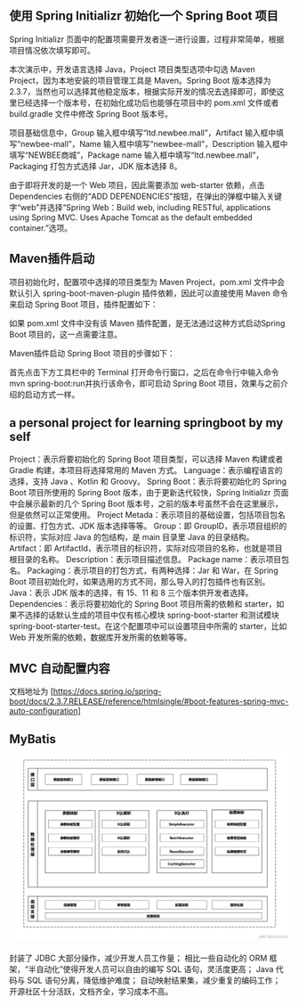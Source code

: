 ## 使用 Spring Initializr 初始化一个 Spring Boot 项目

Spring Initializr 页面中的配置项需要开发者逐一进行设置，过程非常简单，根据项目情况依次填写即可。

本次演示中，开发语言选择 Java，Project 项目类型选项中勾选 Maven Project，因为本地安装的项目管理工具是 Maven。Spring Boot 版本选择为 2.3.7，当然也可以选择其他稳定版本，根据实际开发的情况去选择即可，即使这里已经选择一个版本号，在初始化成功后也能够在项目中的 pom.xml 文件或者 build.gradle 文件中修改 Spring Boot 版本号。

项目基础信息中，Group 输入框中填写“ltd.newbee.mall”，Artifact 输入框中填写“newbee-mall”，Name 输入框中填写“newbee-mall”，Description 输入框中填写“NEWBEE商城”，Package name 输入框中填写“ltd.newbee.mall”，Packaging 打包方式选择 Jar，JDK 版本选择 8。

由于即将开发的是一个 Web 项目，因此需要添加 web-starter 依赖，点击 Dependencies 右侧的“ADD DEPENDENCIES”按钮，在弹出的弹框中输入关键字“web”并选择“Spring Web：Build web, including RESTful, applications using Spring MVC. Uses Apache Tomcat as the default embedded container.”选项。

## Maven插件启动
项目初始化时，配置项中选择的项目类型为 Maven Project，pom.xml 文件中会默认引入 spring-boot-maven-plugin 插件依赖，因此可以直接使用 Maven 命令来启动 Spring Boot 项目，插件配置如下：

[//]: # (<build>)

[//]: # (    <plugins>)

[//]: # (        <plugin>)

[//]: # (            <groupId>org.springframework.boot</groupId>)

[//]: # (            <artifactId>spring-boot-maven-plugin</artifactId>)

[//]: # (        </plugin>)

[//]: # (    </plugins>)

[//]: # (</build>)
如果 pom.xml 文件中没有该 Maven 插件配置，是无法通过这种方式启动Spring Boot 项目的，这一点需要注意。

Maven插件启动 Spring Boot 项目的步骤如下：

首先点击下方工具栏中的 Terminal 打开命令行窗口，之后在命令行中输入命令 mvn spring-boot:run并执行该命令，即可启动 Spring Boot 项目，效果与之前介绍的启动方式一样。


## a personal project for learning springboot by my self
Project：表示将要初始化的 Spring Boot 项目类型，可以选择 Maven 构建或者 Gradle 构建，本项目将选择常用的 Maven 方式。
Language：表示编程语言的选择，支持 Java 、Kotlin 和 Groovy。
Spring Boot：表示将要初始化的 Spring Boot 项目所使用的 Spring Boot 版本，由于更新迭代较快，Spring Initializr 页面中会展示最新的几个 Spring Boot 版本号，之前的版本号虽然不会在这里展示，但是依然可以正常使用。
Project Metada：表示项目的基础设置，包括项目包名的设置、打包方式、JDK 版本选择等等。
Group：即 GroupID，表示项目组织的标识符，实际对应 Java 的包结构，是 main 目录里 Java 的目录结构。
Artifact：即 ArtifactId，表示项目的标识符，实际对应项目的名称，也就是项目根目录的名称。
Description：表示项目描述信息。
Package name：表示项目包名。
Packaging：表示项目的打包方式，有两种选择：Jar 和 War，在 Spring Boot 项目初始化时，如果选用的方式不同，那么导入的打包插件也有区别。
Java：表示 JDK 版本的选择，有 15、11 和 8 三个版本供开发者选择。
Dependencies：表示将要初始化的 Spring Boot 项目所需的依赖和 starter，如果不选择的话默认生成的项目中仅有核心模块 spring-boot-starter 和测试模块 spring-boot-starter-test。在这个配置项中可以设置项目中所需的 starter，比如 Web 开发所需的依赖，数据库开发所需的依赖等等。

## MVC 自动配置内容

文档地址为 [https://docs.spring.io/spring-boot/docs/2.3.7.RELEASE/reference/htmlsingle/#boot-features-spring-mvc-auto-configuration]

## MyBatis ![Mybatis.png](Mybatis.png)

封装了 JDBC 大部分操作，减少开发人员工作量；
相比一些自动化的 ORM 框架，“半自动化”使得开发人员可以自由的编写 SQL 语句，灵活度更高；
Java 代码与 SQL 语句分离，降低维护难度；
自动映射结果集，减少重复的编码工作；
开源社区十分活跃，文档齐全，学习成本不高。

